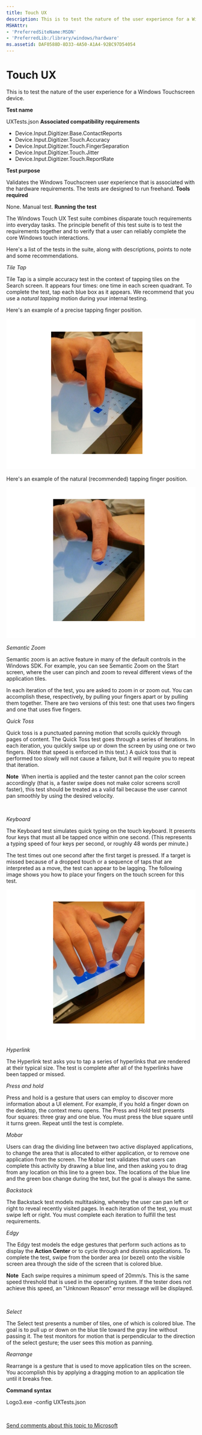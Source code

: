 ```yaml
---
title: Touch UX
description: This is to test the nature of the user experience for a Windows Touchscreen device.
MSHAttr:
- 'PreferredSiteName:MSDN'
- 'PreferredLib:/library/windows/hardware'
ms.assetid: DAF0588D-8D33-4A50-A1A4-92BC97D54054
---
```


# Touch UX


This is to test the nature of the user experience for a Windows Touchscreen device.

**Test name**

UXTests.json
**Associated compatibility requirements**

-   Device.Input.Digitizer.Base.ContactReports
-   Device.Input.Digitizer.Touch.Accuracy
-   Device.Input.Digitizer.Touch.FingerSeparation
-   Device.Input.Digitizer.Touch.Jitter
-   Device.Input.Digitizer.Touch.ReportRate

**Test purpose**

Validates the Windows Touchscreen user experience that is associated with the hardware requirements. The tests are designed to run freehand.
**Tools required**

None. Manual test.
**Running the test**

The Windows Touch UX Test suite combines disparate touch requirements into everyday tasks. The principle benefit of this test suite is to test the requirements together and to verify that a user can reliably complete the core Windows touch interactions.

Here's a list of the tests in the suite, along with descriptions, points to note and some recommendations.

*Tile Tap*

Tile Tap is a simple accuracy test in the context of tapping tiles on the Search screen. It appears four times: one time in each screen quadrant. To complete the test, tap each blue box as it appears. We recommend that you use a *natural tapping* motion during your internal testing.

Here's an example of a precise tapping finger position.

![image showing a finger in a precise tapping position during the touch ux test for a windows touchscreen device.](images/touch-test-ux-precise.png)

Here's an example of the natural (recommended) tapping finger position.

![image showing a finger in a natural tapping position during the touch ux test for a windows touchscreen device.](images/touch-test-ux-natural.png)

*Semantic Zoom*

Semantic zoom is an active feature in many of the default controls in the Windows SDK. For example, you can see Semantic Zoom on the Start screen, where the user can pinch and zoom to reveal different views of the application tiles.

In each iteration of the test, you are asked to zoom in or zoom out. You can accomplish these, respectively, by pulling your fingers apart or by pulling them together. There are two versions of this test: one that uses two fingers and one that uses five fingers.

*Quick Toss*

Quick toss is a punctuated panning motion that scrolls quickly through pages of content. The Quick Toss test goes through a series of iterations. In each iteration, you quickly swipe up or down the screen by using one or two fingers. (Note that speed is enforced in this test.) A quick toss that is performed too slowly will not cause a failure, but it will require you to repeat that iteration.

**Note**  When inertia is applied and the tester cannot pan the color screen accordingly (that is, a faster swipe does not make color screens scroll faster), this test should be treated as a valid fail because the user cannot pan smoothly by using the desired velocity.

 

*Keyboard*

The Keyboard test simulates quick typing on the touch keyboard. It presents four keys that must all be tapped once within one second. (This represents a typing speed of four keys per second, or roughly 48 words per minute.)

The test times out one second after the first target is pressed. If a target is missed because of a dropped touch or a sequence of taps that are interpreted as a move, the test can appear to be lagging. The following image shows you how to place your fingers on the touch screen for this test.

![image showing fingers in the recommended position during the keyboard test for a windows touchscreen device.](images/touch-test-ux-fingerpos.png)

*Hyperlink*

The Hyperlink test asks you to tap a series of hyperlinks that are rendered at their typical size. The test is complete after all of the hyperlinks have been tapped or missed.

*Press and hold*

Press and hold is a gesture that users can employ to discover more information about a UI element. For example, if you hold a finger down on the desktop, the context menu opens. The Press and Hold test presents four squares: three gray and one blue. You must press the blue square until it turns green. Repeat until the test is complete.

*Mobar*

Users can drag the dividing line between two active displayed applications, to change the area that is allocated to either application, or to remove one application from the screen. The Mobar test validates that users can complete this activity by drawing a blue line, and then asking you to drag from any location on this line to a green box. The locations of the blue line and the green box change during the test, but the goal is always the same.

*Backstack*

The Backstack test models multitasking, whereby the user can pan left or right to reveal recently visited pages. In each iteration of the test, you must swipe left or right. You must complete each iteration to fulfill the test requirements.

*Edgy*

The Edgy test models the edge gestures that perform such actions as to display the **Action Center** or to cycle through and dismiss applications. To complete the test, swipe from the border area (or bezel) onto the visible screen area through the side of the screen that is colored blue.

**Note**  Each swipe requires a minimum speed of 20mm/s. This is the same speed threshold that is used in the operating system. If the tester does not achieve this speed, an "Unknown Reason" error message will be displayed.

 

*Select*

The Select test presents a number of tiles, one of which is colored blue. The goal is to pull up or down on the blue tile toward the gray line without passing it. The test monitors for motion that is perpendicular to the direction of the select gesture; the user sees this motion as panning.

*Rearrange*

Rearrange is a gesture that is used to move application tiles on the screen. You accomplish this by applying a dragging motion to an application tile until it breaks free.

**Command syntax**

Logo3.exe -config UXTests.json
 

 

[Send comments about this topic to Microsoft](mailto:wsddocfb@microsoft.com?subject=Documentation%20feedback%20%5Bp_WEG_Hardware\p_weg_hardware%5D:%20Touch%20UX%20%20RELEASE:%20%285/9/2016%29&body=%0A%0APRIVACY%20STATEMENT%0A%0AWe%20use%20your%20feedback%20to%20improve%20the%20documentation.%20We%20don't%20use%20your%20email%20address%20for%20any%20other%20purpose,%20and%20we'll%20remove%20your%20email%20address%20from%20our%20system%20after%20the%20issue%20that%20you're%20reporting%20is%20fixed.%20While%20we're%20working%20to%20fix%20this%20issue,%20we%20might%20send%20you%20an%20email%20message%20to%20ask%20for%20more%20info.%20Later,%20we%20might%20also%20send%20you%20an%20email%20message%20to%20let%20you%20know%20that%20we've%20addressed%20your%20feedback.%0A%0AFor%20more%20info%20about%20Microsoft's%20privacy%20policy,%20see%20http://privacy.microsoft.com/default.aspx. "Send comments about this topic to Microsoft")




